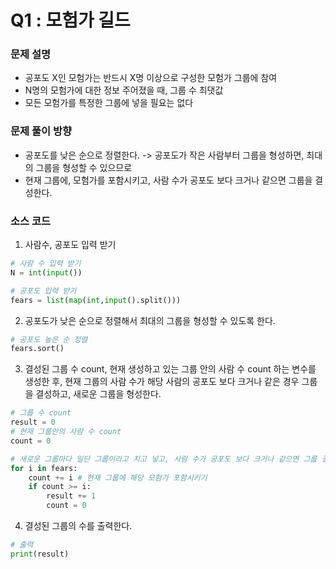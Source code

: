 # Q1 : 모험가 길드

### 문제 설명
- 공포도 X인 모험가는 반드시 X명 이상으로 구성한 모험가 그룹에 참여
- N명의 모험가에 대한 정보 주어졌을 때, 그룹 수 최댓값
- 모든 모험가를 특정한 그룹에 넣을 필요는 없다

### 문제 풀이 방향
- 공포도를 낮은 순으로 정렬한다. -> 공포도가 작은 사람부터 그룹을 형성하면, 최대의 그룹을 형성할 수 있으므로
- 현재 그룹에, 모험가를 포함시키고, 사람 수가 공포도 보다 크거나 같으면 그룹을 결성한다.

### 소스 코드
1. 사람수, 공포도 입력 받기
```python
# 사람 수 입력 받기
N = int(input())

# 공포도 입력 받기
fears = list(map(int,input().split()))
```
2. 공포도가 낮은 순으로 정렬해서 최대의 그룹을 형성할 수 있도록 한다.
```python
# 공포도 높은 순 정렬
fears.sort()
```
3. 결성된 그룹 수 count, 현재 생성하고 있는 그룹 안의 사람 수 count 하는 변수를 생성한 후, 현재 그룹의 사람 수가 해당 사람의 공포도 보다
크거나 같은 경우 그룹을 결성하고, 새로운 그룹을 형성한다.

```python
# 그룹 수 count
result = 0
# 현재 그룹안의 사람 수 count
count = 0

# 새로운 그룹마다 일단 그룹이라고 치고 넣고, 사람 수가 공포도 보다 크거나 같으면 그룹 결성하고, 새 그룹 형성하러
for i in fears:
    count += i # 현재 그룹에 해당 모험가 포함시키기
    if count >= i:
        result += 1
        count = 0

```

4. 결성된 그룹의 수를 출력한다.
```python
# 출력
print(result)
```